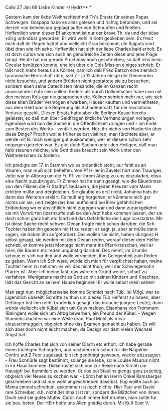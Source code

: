  Calw 27 Jan 69
Liebe Kinder <(Hydr)>* <Marie>*

Gestern kam der liebe Weihnachtsbf mit Th's Ersatz für seines Papas Schweigen. Gospapa habe es alles gelesen und richtig befunden, und sei derzeit von keinem sur geplagt außer von Schnupfen und Nießen. Hoffentlich wenn dieser Bf ankommt ist nur der brave Th. da und der böse völlig unfindbar geworden. Er wird wohl in Kotri geblieben sein. Es freut mich daß ihr Regen hattet und vielleicht Gras bekommt, die Rajputs sind übel dran wie ich sehe. Hoffentlich hat sich der liebe Charles bald erholt. Es ist doch curios wie sich auch an genußreiche Zeiten diese und jene Plage hängt. 
Heute hat mir gerade Prochnow noch geschrieben, so daß ichs beim Circular benützen konnte, ehe ich über die Cols Mission einiges schrieb. Er läßt noch mehr heraus als Köllner, nämlich daß Fried Batsch eine ziemlich tyrannische Herrschaft übte, seit 7 - ja 12 Jahren einige der Gemeinden nicht besuchte, und andern Brüdern nicht gestattete sie zu besuchen, sondern eben seine Catechisten hinsandte, die im Ganzen recht unwissende Leute sein sollen. Anders als durch Dollmetscher habe man mit den meisten Kols gar nie gesprochen etc. Köllner schrieb mehr nur, wie sich diese alten Brüder Vermögen erwarben, Häuser kauften und vermietheten, aus dem Geld was die Regierung als Schadenersatz für die revolutions Verluste gezahlt. Diesen Ersatz hatte aber die Berliner Kasse bereits geleistet, so daß nun über Geldfragen kitzliche Verhandlungen vorlagen. Irgendwie wird nun die Sache in die Öffentlichkeit dringen und - am Ende zum Besten des Werks - ventilirt werden. Hört ihr nichts von Haeberlin über diese Dinge? Prochn wollte früher selbst visitiren, man fürchtete aber, er werde mit B. noch weniger gut auskommen, weil er diesem schon sehr entgegen getreten war. Es gibt doch Sachen unter den Heiligen, daß man halb staunen möchte, wie Gott diese braucht sein Werk unter den Weltmenschen zu fördern.

Ich predigte am 17. in Stammh wo es ordentlich steht, nur fehlt es an Vikaren, man muß sich behelfen. Von Pf Hiller in Zavelst hört man Trauriges. Jette war in Altburg um die Fr. Pf. vor ihrem Abzug zu uns einzuladen, etwa eine Nacht zuzubringen. Fr Zimmer hat ihr dann gesagt, wie die Bäuerinnen von den Filialen die Fr Stadtpf. bedauern, die jeden Kreuzer vom Mann erbitten müße und dergleichen. Sie glaubte es erst nicht, Johanna hats ihr dann des Weiteren erklärt. Es muß arg hergehen, er kümmere sich gar nichts um sie, und zeigte das bes. auffallend bei ihrer gefährlichen Entbindung wo er absichtlich nicht zugegen war und dann zurückgekehrt sie mit Vorwürfen überhäufte daß sie den Arzt habe kommen lassen, der sie doch schon ganz kalt etc fand und das Gefährliche der Lage constatirte. Mir ist diese Sache recht schwer. Decan fragte mich schon darüber, die Sch. Töchter haben ihn gebeten mit H zu reden; er sagt, ja, aber er müße dann sagen, sie haben ihn aufgefordert. Das wollen sie nicht, haben übrigens H selbst gesagt, sie werden mit dem Decan reden, worauf dieser dem Helfer schrieb, er komme jetzt Montags nicht mehr ins Pfarrkränzchen, weil er höre, die Bauern etc reden ungünstig darüber. Dec meint, im Grunde scheue er sich vor ihm und wolle vermeiden, ihm Gelegenheit zum Reden zu geben. Wenn ich Sch wäre, würde ich mich für verpflichtet halten, meine Tochter heim zu nehmen; er will das nicht thun, weil der Schwiegersohn Pfarrer ist. Aber ich meine fast, das wäre ein Grund weiter, scharf zu verfahren. Wenigstens macht es Gott so mit seinen Kindern und Knechten, läßt das Gericht an seinem Hause beginnen! Er wolle selbst drein sehen!

Man sagt nun, möglicherweise komme Schmidt nach Tüb. (ei Mögl. war so jugendlich übereilt, Schritte zu thun um dieses Tüb Helferat zu haben, aber Dettinger hat ihm recht brüderlich gesagt, das brauche jüngere Leute), dann würde vielleicht ein Kübel sich um Calw melden. Elsenhans von Frommern (Balingen) wolle sich um Altbg bewerben, ein Freund der Kübel. - Wegen Stammhs dachten wir eine Weile dran, Paul Mohl als Vicar einzuschmuggeln, obgleich ohne das Examen gemacht zu haben. Es will sich aber doch nicht leicht machen, da Deckgr vor dem vielen Wechsel Angst hat.

Ich hoffe Charles hat sich von seiner Diarrh etc erholt. Ich habe gerade einen tüchtigen Schnupfen, und nachdem ich schon für die Nagolder Confrz auf 2 Febr zugesagt, bin ich genöthigt gewesen, wieder abzusagen. - Frau Schnürle sagt bestimmt, solange sie lebe, solle Louise Maurus nicht in ihr Haus kommen. Diese rüstet sich nun zur Reise nach Kirchh um Hausjgfr bei Kemmlers zu werden. Curios bei Staelins giengs ganz prächtig, obgleich viel Neues zu kochen war. - Lörch hat an Herrn Onkel Ramsberger geschrieben und ist nun wohl angeschrieben daselbst. Eug wollte auch an Mama einmal schreiben, gekommen ist noch nichts. Hier Paul und David rare Schreiber, d.h. nicht der Inhalt ist rar, sondern die Blättchen von ihnen. Doch sind sie gutes Muths. Carol. noch immer tief drunten, man sollte für sie bes. beten. Der HErr helfe uns Allen gnädig durch.
 Mit Kuß Euer V.
